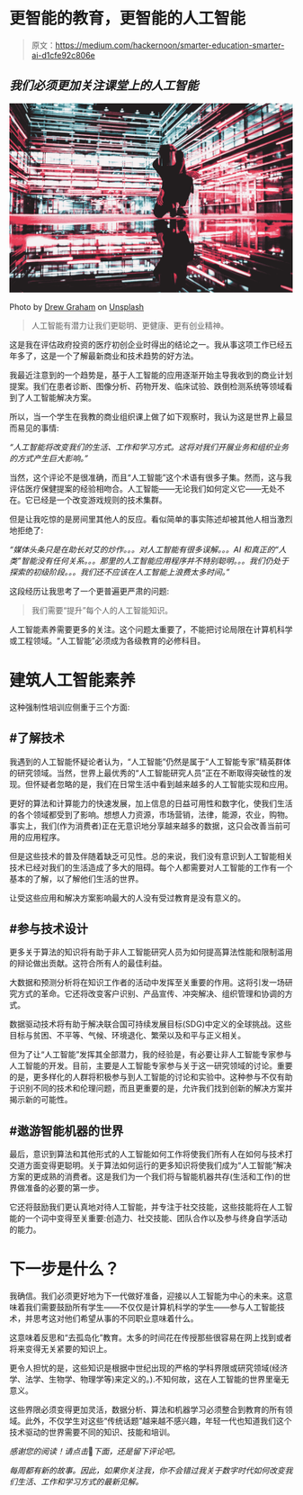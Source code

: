 # 更智能的教育，更智能的人工智能

> 原文：<https://medium.com/hackernoon/smarter-education-smarter-ai-d1cfe92c806e>

## *我们必须更加关注课堂上的人工智能*

![](img/6e4518f65e2d0126555c10b3a79ecfe4.png)

Photo by [Drew Graham](https://unsplash.com/photos/s4dfrh7hdDU?utm_source=unsplash&utm_medium=referral&utm_content=creditCopyText) on [Unsplash](https://unsplash.com/search/photos/robot?utm_source=unsplash&utm_medium=referral&utm_content=creditCopyText)

> 人工智能有潜力让我们更聪明、更健康、更有创业精神。

这是我在评估政府投资的医疗初创企业时得出的结论之一。我从事这项工作已经五年多了，这是一个了解最新商业和技术趋势的好方法。

我最近注意到的一个趋势是，基于人工智能的应用逐渐开始主导我收到的商业计划提案。我们在患者诊断、图像分析、药物开发、临床试验、跌倒检测系统等领域看到了人工智能解决方案。

所以，当一个学生在我教的商业组织课上做了如下观察时，我认为这是世界上最显而易见的事情:

*“人工智能将改变我们的生活、工作和学习方式。这将对我们开展业务和组织业务的方式产生巨大影响。”*

当然，这个评论不是很准确，而且“人工智能”这个术语有很多子集。然而，这与我评估医疗保健提案的经验相吻合。人工智能——无论我们如何定义它——无处不在。它已经是一个改变游戏规则的技术集群。

但是让我吃惊的是房间里其他人的反应。看似简单的事实陈述却被其他人相当激烈地拒绝了:

*“媒体头条只是在助长对艾的炒作。。。对人工智能有很多误解。。。AI 和真正的“人类”智能没有任何关系。。。那里的人工智能应用程序并不特别聪明。。。我们仍处于探索的初级阶段。。。我们还不应该在人工智能上浪费太多时间。”*

这段经历让我思考了一个更普遍更严肃的问题:

> 我们需要“提升”每个人的人工智能知识。

人工智能素养需要更多的关注。这个问题太重要了，不能把讨论局限在计算机科学或工程领域。“人工智能”必须成为各级教育的必修科目。

# **建筑人工智能素养**

这种强制性培训应侧重于三个方面:

## **#了解技术**

我遇到的人工智能怀疑论者认为，“人工智能”仍然是属于“人工智能专家”精英群体的研究领域。当然，世界上最优秀的“人工智能研究人员”正在不断取得突破性的发现。但怀疑者忽略的是，我们在日常生活中看到越来越多的人工智能实现和应用。

更好的算法和计算能力的快速发展，加上信息的日益可用性和数字化，使我们生活的各个领域都受到了影响。想想人力资源，市场营销，法律，能源，农业，购物。事实上，我们(作为消费者)正在无意识地分享越来越多的数据，这只会改善当前可用的应用程序。

但是这些技术的普及伴随着缺乏可见性。总的来说，我们没有意识到人工智能相关技术已经对我们的生活造成了多大的阻碍。每个人都需要对人工智能的工作有一个基本的了解，以了解他们生活的世界。

让受这些应用和解决方案影响最大的人没有受过教育是没有意义的。

## **#参与技术设计**

更多关于算法的知识将有助于非人工智能研究人员为如何提高算法性能和限制滥用的辩论做出贡献。这符合所有人的最佳利益。

大数据和预测分析将在知识工作者的活动中发挥至关重要的作用。这将引发一场研究方式的革命。它还将改变客户识别、产品宣传、冲突解决、组织管理和协调的方式。

数据驱动技术将有助于解决联合国可持续发展目标(SDG)中定义的全球挑战。这些目标与贫困、不平等、气候、环境退化、繁荣以及和平与正义相关。

但为了让“人工智能”发挥其全部潜力，我的经验是，有必要让非人工智能专家参与人工智能的开发。目前，主要是人工智能专家参与关于这一研究领域的讨论。重要的是，更多样化的人群将积极参与到人工智能的讨论和实验中。这种参与不仅有助于识别不同的技术和伦理问题，而且更重要的是，允许我们找到创新的解决方案并揭示新的可能性。

## **#遨游智能机器的世界**

最后，意识到算法和其他形式的人工智能如何工作将使我们所有人在如何与技术打交道方面变得更聪明。关于算法如何运行的更多知识将使我们成为“人工智能”解决方案的更成熟的消费者。这是我们为一个我们将与智能机器共存(生活和工作)的世界做准备的必要的第一步。

它还将鼓励我们更认真地对待人工智能，并专注于社交技能，这些技能将在人工智能的一个词中变得至关重要:创造力、社交技能、团队合作以及参与终身自学活动的能力。

# **下一步是什么？**

我确信。我们必须更好地为下一代做好准备，迎接以人工智能为中心的未来。这意味着我们需要鼓励所有学生——不仅仅是计算机科学的学生——参与人工智能技术，并思考这对他们希望从事的不同职业意味着什么。

这意味着反思和“去孤岛化”教育。太多的时间花在传授那些很容易在网上找到或者将来变得无关紧要的知识上。

更令人担忧的是，这些知识是根据中世纪出现的严格的学科界限或研究领域(经济学、法学、生物学、物理学等)来定义的。).不知何故，这在人工智能的世界里毫无意义。

这些界限必须变得更加灵活，数据分析、算法和机器学习必须整合到教育的所有领域。此外，不仅学生对这些“传统话题”越来越不感兴趣，年轻一代也知道我们这个技术驱动的世界需要不同的知识、技能和培训。

*感谢您的阅读！请点击*👏*下面，还是留下评论吧。*

*每周都有新的故事。因此，如果你关注我，你不会错过我关于数字时代如何改变我们生活、工作和学习方式的最新见解。*